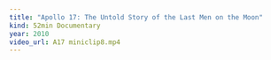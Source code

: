 ```yaml
---
title: "Apollo 17: The Untold Story of the Last Men on the Moon"
kind: 52min Documentary
year: 2010
video_url: A17 miniclip8.mp4
---
```

